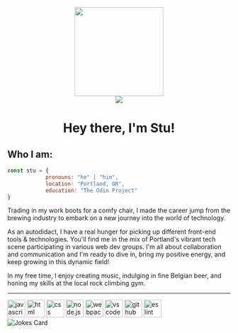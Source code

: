 <div align="center">
            <img src="https://media.giphy.com/media/v1.Y2lkPTc5MGI3NjExcTh5MmFramZnb2w3MGZ0bXgwbDExd3R5bmk5cGhtN2p3N3c4dW1raSZlcD12MV9pbnRlcm5hbF9naWZfYnlfaWQmY3Q9cw/5eLDrEaRGHegx2FeF2/giphy.gif" width="200px"/>
            <div>
                        <a href="https://www.linkedin.com/in/stu-macleod/">
                                    <img src="https://img.shields.io/badge/LinkedIn-blue?logo=linkedin&logoColor=white&style=for-the-badge">
                        </a>
            </div>
            <h1>Hey there, I'm Stu!</h1> 
</div>

## Who I am:

```javascript
const stu = {
            pronouns: "he" | "him",
            location: "Portland, OR",
            education: "The Odin Project"
}
```

Trading in my work boots for a comfy chair, I made the career jump from the brewing industry to embark on a new journey into the world of technology.

As an autodidact, I have a real hunger for picking up different front-end tools & technologies. You'll find me in the mix of Portland's vibrant tech scene participating in various web dev groups. I'm all about collaboration and communication and I'm ready to dive in, bring my positive energy, and keep growing in this dynamic field! 

In my free time, I enjoy creating music, indulging in fine Belgian beer, and honing my skills at the local rock climbing gym.

---

<div>
            <img src="https://cdn.jsdelivr.net/gh/devicons/devicon/icons/javascript/javascript-original.svg" title="JavaScript" alt="javascript" width="40px" height="40px"/>
            <img src="https://cdn.jsdelivr.net/gh/devicons/devicon/icons/html5/html5-original-wordmark.svg" title="HTML" alt="html" width="40px" height="40px"/>
            <img src="https://cdn.jsdelivr.net/gh/devicons/devicon/icons/css3/css3-original-wordmark.svg" title="CSS" alt="css" width="40px" height="40px"/>
            <img src="https://cdn.jsdelivr.net/gh/devicons/devicon/icons/nodejs/nodejs-original.svg" title="node.js" alt="node.js" width="40px" height="40px"/>
            <img src="https://cdn.jsdelivr.net/gh/devicons/devicon/icons/webpack/webpack-original.svg" title="Webpack" alt="webpack" width="40px" height="40px"/>
            <img src="https://cdn.jsdelivr.net/gh/devicons/devicon/icons/vscode/vscode-original.svg" title="VS Code" alt="vs code" width="40px" height="40px"/>
            <img src="https://cdn.jsdelivr.net/gh/devicons/devicon/icons/github/github-original.svg" title="GitHub" alt="github" width="40px" height="40px"/>
            <img src="https://cdn.jsdelivr.net/gh/devicons/devicon/icons/eslint/eslint-original.svg" title="ES Lint" alt="es lint" width="40px" height="40px"/>
</div>            

<img src="https://readme-jokes.vercel.app/api?theme=tokyonight&hideBorder" alt="Jokes Card" />
